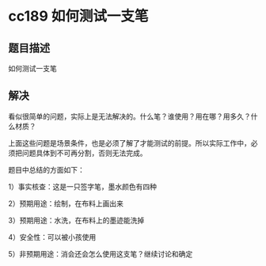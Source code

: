 # cc189 如何测试一支笔



## 题目描述

如何测试一支笔



## 解决

看似很简单的问题，实际上是无法解决的。什么笔？谁使用？用在哪？用多久？什么材质？

上面这些问题是场景条件，也是必须了解了才能测试的前提。所以实际工作中，必须把问题具体到不可再分割，否则无法完成。

题目中总结的方面如下：

1）事实核查：这是一只签字笔，墨水颜色有四种

2）预期用途：绘制，在布料上画出来

3）预期用途：水洗，在布料上的墨迹能洗掉

4）安全性：可以被小孩使用

5）非预期用途：消会还会怎么使用这支笔？继续讨论和确定

